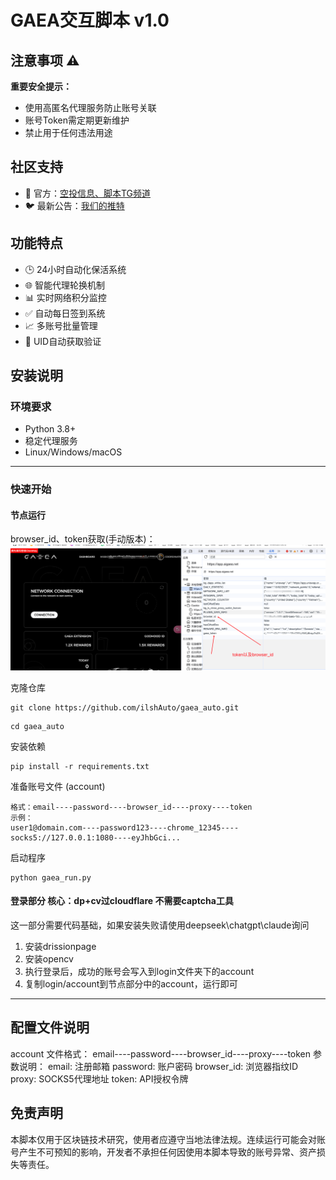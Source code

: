 # GAEA交互脚本 v1.0
## 注意事项 ⚠️
**重要安全提示：**
- 使用高匿名代理服务防止账号关联
- 账号Token需定期更新维护
- 禁止用于任何违法用途

## 社区支持
- 💬 官方：[空投信息、脚本TG频道](https://t.me/ilsh_auto)
- 🐦 最新公告：[我们的推特](https://x.com/hashlmBrian)

## 功能特点
- 🕒 24小时自动化保活系统
- 🌐 智能代理轮换机制
- 📊 实时网络积分监控
- ✅ 自动每日签到系统
- 📈 多账号批量管理
- 🔐 UID自动获取验证

## 安装说明

### 环境要求
- Python 3.8+
- 稳定代理服务
- Linux/Windows/macOS

---

### 快速开始

#### 节点运行
browser_id、token获取(手动版本)：
![img.png](img.png)

克隆仓库
```
git clone https://github.com/ilshAuto/gaea_auto.git
```
````
cd gaea_auto
````
安装依赖
````
pip install -r requirements.txt
````
准备账号文件 (account)
````
格式：email----password----browser_id----proxy----token
示例：
user1@domain.com----password123----chrome_12345----socks5://127.0.0.1:1080----eyJhbGci...
````
启动程序
````
python gaea_run.py
````

#### 登录部分 核心：dp+cv过cloudflare 不需要captcha工具
这一部分需要代码基础，如果安装失败请使用deepseek\chatgpt\claude询问

1. 安装drissionpage
2. 安装opencv
3. 执行登录后，成功的账号会写入到login文件夹下的account
4. 复制login/account到节点部分中的account，运行即可
---

## 配置文件说明
account 文件格式：
email----password----browser_id----proxy----token
参数说明：
email: 注册邮箱
password: 账户密码
browser_id: 浏览器指纹ID
proxy: SOCKS5代理地址
token: API授权令牌


## 免责声明
本脚本仅用于区块链技术研究，使用者应遵守当地法律法规。连续运行可能会对账号产生不可预知的影响，开发者不承担任何因使用本脚本导致的账号异常、资产损失等责任。